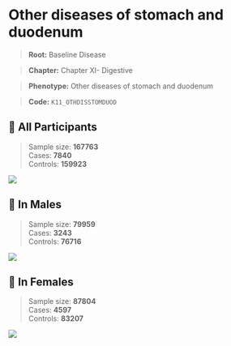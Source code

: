 # Other diseases of stomach and duodenum

> **Root:** Baseline Disease  

> **Chapter:** Chapter XI- Digestive  

> **Phenotype:** Other diseases of stomach and duodenum  

> **Code:** `K11_OTHDISSTOMDUOD`

## 🧪 All Participants  
> Sample size: **167763**  
> Cases: **7840**  
> Controls: **159923**
<img src="/Disease/Figures/ALL/Incidence/K11_OTHDISSTOMDUOD.png"/>
<CsvTable src="/public/Disease/Data/ALL/Incidence/COX_K11_OTHDISSTOMDUOD.csv" label="🔍 View full results" />

## 👨 In Males  
> Sample size: **79959**  
> Cases: **3243**  
> Controls: **76716**
<img src="/Disease/Figures/Male/Incidence/K11_OTHDISSTOMDUOD.png"/>
<CsvTable src="/public/Disease/Data/Male/Incidence/COX_K11_OTHDISSTOMDUOD.csv" label="🔍 View full results" />

## 👩 In Females  
> Sample size: **87804**  
> Cases: **4597**  
> Controls: **83207**
<img src="/Disease/Figures/Female/Incidence/K11_OTHDISSTOMDUOD.png"/>
<CsvTable src="/public/Disease/Data/Female/Incidence/COX_K11_OTHDISSTOMDUOD.csv" label="🔍 View full results" />
